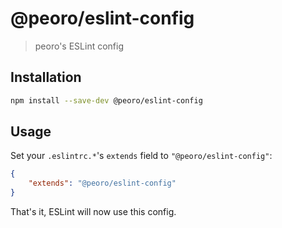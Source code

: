 
# @peoro/eslint-config

> peoro's ESLint config

## Installation

```bash
npm install --save-dev @peoro/eslint-config
```

## Usage

Set your `.eslintrc.*`'s `extends` field to `"@peoro/eslint-config"`:

```json
{
	"extends": "@peoro/eslint-config"
}
```

That's it, ESLint will now use this config.

